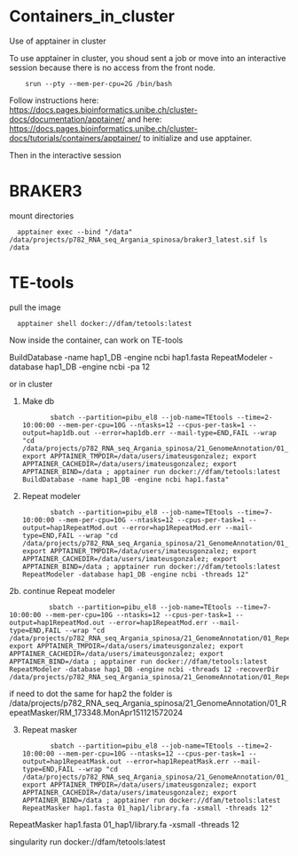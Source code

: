 # Containers_in_cluster
Use of apptainer in cluster


To use apptainer in cluster, you shoud sent a job or move into an interactive session because there is no access from the front node.

        srun --pty --mem-per-cpu=2G /bin/bash


Follow instructions here: https://docs.pages.bioinformatics.unibe.ch/cluster-docs/documentation/apptainer/ 
and here: https://docs.pages.bioinformatics.unibe.ch/cluster-docs/tutorials/containers/apptainer/ to initialize and use apptainer.

Then in the interactive session

# BRAKER3

mount directories

      apptainer exec --bind "/data" /data/projects/p782_RNA_seq_Argania_spinosa/braker3_latest.sif ls /data






# TE-tools

pull the image


      apptainer shell docker://dfam/tetools:latest


Now inside the container, can work on TE-tools


BuildDatabase -name hap1_DB -engine ncbi hap1.fasta 
RepeatModeler -database hap1_DB -engine ncbi -pa 12


or in cluster

1. Make db

              sbatch --partition=pibu_el8 --job-name=TEtools --time=2-10:00:00 --mem-per-cpu=10G --ntasks=12 --cpus-per-task=1 --output=hap1db.out --error=hap1db.err --mail-type=END,FAIL --wrap "cd /data/projects/p782_RNA_seq_Argania_spinosa/21_GenomeAnnotation/01_RepeatMasker/; export APPTAINER_TMPDIR=/data/users/imateusgonzalez; export APPTAINER_CACHEDIR=/data/users/imateusgonzalez; export APPTAINER_BIND=/data ; apptainer run docker://dfam/tetools:latest BuildDatabase -name hap1_DB -engine ncbi hap1.fasta"


2. Repeat modeler

              sbatch --partition=pibu_el8 --job-name=TEtools --time=7-10:00:00 --mem-per-cpu=10G --ntasks=12 --cpus-per-task=1 --output=hap1RepeatMod.out --error=hap1RepeatMod.err --mail-type=END,FAIL --wrap "cd /data/projects/p782_RNA_seq_Argania_spinosa/21_GenomeAnnotation/01_RepeatMasker/; export APPTAINER_TMPDIR=/data/users/imateusgonzalez; export APPTAINER_CACHEDIR=/data/users/imateusgonzalez; export APPTAINER_BIND=/data ; apptainer run docker://dfam/tetools:latest RepeatModeler -database hap1_DB -engine ncbi -threads 12"

2b. continue Repeat modeler

              sbatch --partition=pibu_el8 --job-name=TEtools --time=7-10:00:00 --mem-per-cpu=10G --ntasks=12 --cpus-per-task=1 --output=hap1RepeatMod.out --error=hap1RepeatMod.err --mail-type=END,FAIL --wrap "cd /data/projects/p782_RNA_seq_Argania_spinosa/21_GenomeAnnotation/01_RepeatMasker/; export APPTAINER_TMPDIR=/data/users/imateusgonzalez; export APPTAINER_CACHEDIR=/data/users/imateusgonzalez; export APPTAINER_BIND=/data ; apptainer run docker://dfam/tetools:latest RepeatModeler -database hap1_DB -engine ncbi -threads 12 -recoverDir /data/projects/p782_RNA_seq_Argania_spinosa/21_GenomeAnnotation/01_RepeatMasker/RM_133275.MonApr151121242024"

if need to dot the same for hap2 the folder is /data/projects/p782_RNA_seq_Argania_spinosa/21_GenomeAnnotation/01_RepeatMasker/RM_173348.MonApr151121572024


3. Repeat masker

              sbatch --partition=pibu_el8 --job-name=TEtools --time=2-10:00:00 --mem-per-cpu=10G --ntasks=12 --cpus-per-task=1 --output=hap1RepeatMask.out --error=hap1RepeatMask.err --mail-type=END,FAIL --wrap "cd /data/projects/p782_RNA_seq_Argania_spinosa/21_GenomeAnnotation/01_RepeatMasker/; export APPTAINER_TMPDIR=/data/users/imateusgonzalez; export APPTAINER_CACHEDIR=/data/users/imateusgonzalez; export APPTAINER_BIND=/data ; apptainer run docker://dfam/tetools:latest RepeatMasker hap1.fasta 01_hap1/library.fa -xsmall -threads 12"
RepeatMasker hap1.fasta 01_hap1/library.fa -xsmall -threads 12



singularity run docker://dfam/tetools:latest
